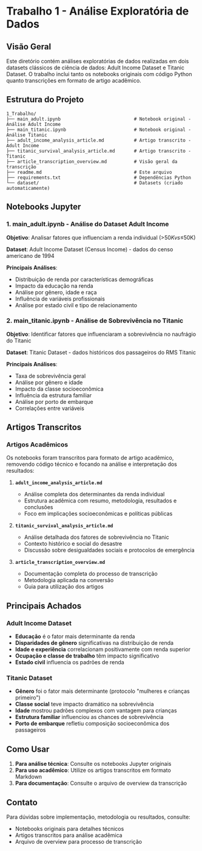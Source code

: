 # Trabalho 1 - Análise Exploratória de Dados

## Visão Geral

Este diretório contém análises exploratórias de dados realizadas em dois datasets clássicos de ciência de dados: Adult Income Dataset e Titanic Dataset. O trabalho inclui tanto os notebooks originais com código Python quanto transcrições em formato de artigo acadêmico.

## Estrutura do Projeto

```
1_Trabalho/
├── main_adult.ipynb                           # Notebook original - Análise Adult Income
├── main_titanic.ipynb                         # Notebook original - Análise Titanic
├── adult_income_analysis_article.md           # Artigo transcrito - Adult Income
├── titanic_survival_analysis_article.md       # Artigo transcrito - Titanic
├── article_transcription_overview.md          # Visão geral da transcrição
├── readme.md                                  # Este arquivo
├── requirements.txt                           # Dependências Python
└── dataset/                                   # Datasets (criado automaticamente)
```

## Notebooks Jupyter

### 1. main_adult.ipynb - Análise do Dataset Adult Income

**Objetivo**: Analisar fatores que influenciam a renda individual (>$50K vs ≤$50K)

**Dataset**: Adult Income Dataset (Census Income) - dados do censo americano de 1994

**Principais Análises**:
- Distribuição de renda por características demográficas
- Impacto da educação na renda
- Análise por gênero, idade e raça
- Influência de variáveis profissionais
- Análise por estado civil e tipo de relacionamento

### 2. main_titanic.ipynb - Análise de Sobrevivência no Titanic

**Objetivo**: Identificar fatores que influenciaram a sobrevivência no naufrágio do Titanic

**Dataset**: Titanic Dataset - dados históricos dos passageiros do RMS Titanic

**Principais Análises**:
- Taxa de sobrevivência geral
- Análise por gênero e idade
- Impacto da classe socioeconômica
- Influência da estrutura familiar
- Análise por porto de embarque
- Correlações entre variáveis

## Artigos Transcritos

### Artigos Acadêmicos

Os notebooks foram transcritos para formato de artigo acadêmico, removendo código técnico e focando na análise e interpretação dos resultados:

1. **`adult_income_analysis_article.md`**
   - Análise completa dos determinantes da renda individual
   - Estrutura acadêmica com resumo, metodologia, resultados e conclusões
   - Foco em implicações socioeconômicas e políticas públicas

2. **`titanic_survival_analysis_article.md`**
   - Análise detalhada dos fatores de sobrevivência no Titanic
   - Contexto histórico e social do desastre
   - Discussão sobre desigualdades sociais e protocolos de emergência

3. **`article_transcription_overview.md`**
   - Documentação completa do processo de transcrição
   - Metodologia aplicada na conversão
   - Guia para utilização dos artigos

## Principais Achados

### Adult Income Dataset

- **Educação** é o fator mais determinante da renda
- **Disparidades de gênero** significativas na distribuição de renda
- **Idade e experiência** correlacionam positivamente com renda superior
- **Ocupação e classe de trabalho** têm impacto significativo
- **Estado civil** influencia os padrões de renda

### Titanic Dataset

- **Gênero** foi o fator mais determinante (protocolo "mulheres e crianças primeiro")
- **Classe social** teve impacto dramático na sobrevivência
- **Idade** mostrou padrões complexos com vantagem para crianças
- **Estrutura familiar** influenciou as chances de sobrevivência
- **Porto de embarque** refletiu composição socioeconômica dos passageiros

## Como Usar

1. **Para análise técnica**: Consulte os notebooks Jupyter originais
2. **Para uso acadêmico**: Utilize os artigos transcritos em formato Markdown
3. **Para documentação**: Consulte o arquivo de overview da transcrição

## Contato

Para dúvidas sobre implementação, metodologia ou resultados, consulte:
- Notebooks originais para detalhes técnicos
- Artigos transcritos para análise acadêmica
- Arquivo de overview para processo de transcrição